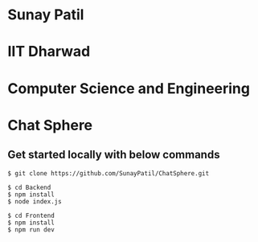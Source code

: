 # Sunay Patil
# IIT Dharwad
# Computer Science and Engineering

# Chat Sphere

## Get started locally with below commands

```
$ git clone https://github.com/SunayPatil/ChatSphere.git
```
```
$ cd Backend
$ npm install
$ node index.js
```
```
$ cd Frontend
$ npm install
$ npm run dev
```
